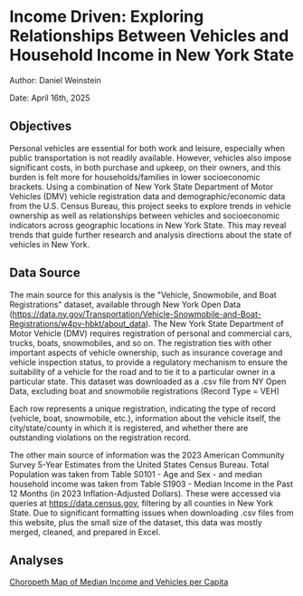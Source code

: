 # Income Driven: Exploring Relationships Between Vehicles and Household Income in New York State

Author: Daniel Weinstein

Date: April 16th, 2025

## Objectives
Personal vehicles are essential for both work and leisure, especially when public transportation is not readily available. However, vehicles also impose significant costs, in both purchase and upkeep, on their owners, and this burden is felt more for households/families in lower socioeconomic brackets. Using a combination of New York State Department of Motor Vehicles (DMV) vehicle registration data and demographic/economic data from the U.S. Census Bureau, this project seeks to explore trends in vehicle ownership as well as relationships between vehicles and socioeconomic indicators across geographic locations in New York State. This may reveal trends that guide further research and analysis directions about the state of vehicles in New York.

## Data Source 
The main source for this analysis is the "Vehicle, Snowmobile, and Boat Registrations" dataset, available through New York Open Data (https://data.ny.gov/Transportation/Vehicle-Snowmobile-and-Boat-Registrations/w4pv-hbkt/about_data). The New York State Department of Motor Vehicle (DMV) requires registration of personal and commercial cars, trucks, boats, snowmobiles, and so on. The registration ties with other important aspects of vehicle ownership, such as insurance coverage and vehicle inspection status, to provide a regulatory mechanism to ensure the suitability of a vehicle for the road and to tie it to a particular owner in a particular state. This dataset was downloaded as a .csv file from NY Open Data, excluding boat and snowmobile registrations (Record Type = VEH)

Each row represents a unique registration, indicating the type of record (vehicle, boat, snowmobile, etc.), information about the vehicle itself, the city/state/county in which it is registered, and whether there are outstanding violations on the registration record.

The other main source of information was the 2023 American Community Survey 5-Year Estimates from the United States Census Bureau. Total Population was taken from Table S0101 - Age and Sex - and median household income was taken from Table S1903 - Median Income in the Past 12 Months (in 2023 Inflation-Adjusted Dollars). These were accessed via queries at https://data.census.gov, filtering by all counties in New York State. Due to significant formatting issues when downloading .csv files from this website, plus the small size of the dataset, this data was mostly merged, cleaned, and prepared in Excel.

## Analyses

[Choropeth Map of Median Income and Vehicles per Capita](https://github.com/DSWeins676/Data-Analysis-Portfolio/blob/main/IncomeDriven/Choropeth_Map_Viz.md)


